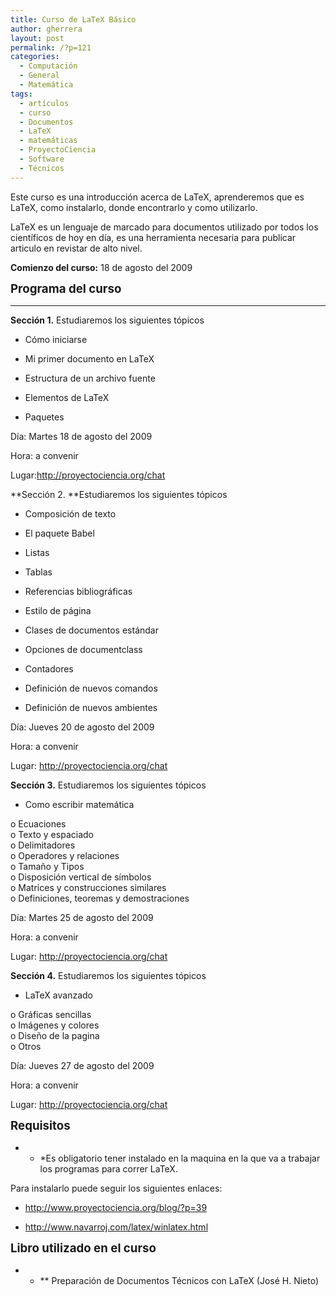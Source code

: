 ```yaml
---
title: Curso de LaTeX Básico
author: gherrera
layout: post
permalink: /?p=121
categories:
  - Computación
  - General
  - Matemática
tags:
  - artículos
  - curso
  - Documentos
  - LaTeX
  - matemáticas
  - ProyectoCiencia
  - Software
  - Técnicos
---
```

Este curso es una introducción acerca de LaTeX, aprenderemos que es LaTeX, como instalarlo, donde encontrarlo y como utilizarlo.

LaTeX es un lenguaje de marcado para documentos utilizado por todos los científicos de hoy en día, es una herramienta necesaria para publicar articulo en revistar de alto nivel.

**Comienzo del curso:** 18 de agosto del 2009

<span style="font-size: 14pt; line-height: 1.3em;"><strong>Programa del curso</strong></span>

* * *

**Sección 1.** Estudiaremos los siguientes tópicos</p> 

* Cómo iniciarse

* Mi primer documento en LaTeX

* Estructura de un archivo fuente

* Elementos de LaTeX

* Paquetes

Día: Martes 18 de agosto del 2009

Hora: a convenir

Lugar:<a href="http://proyectociencia.org/chat" target="_blank">http://proyectociencia.org/chat</a>

**Sección 2. **Estudiaremos los siguientes tópicos

* Composición de texto

* El paquete Babel

* Listas

* Tablas

* Referencias bibliográficas

* Estilo de página

* Clases de documentos estándar

* Opciones de documentclass

* Contadores

* Definición de nuevos comandos

* Definición de nuevos ambientes

Día: Jueves 20 de agosto del 2009

Hora: a convenir

Lugar: <a href="http://proyectociencia.org/chat" target="_blank">http://proyectociencia.org/chat</a>

**Sección 3.** Estudiaremos los siguientes tópicos

* Como escribir matemática

o Ecuaciones  
o Texto y espaciado  
o Delimitadores  
o Operadores y relaciones  
o Tamaño y Tipos  
o Disposición vertical de símbolos  
o Matrices y construcciones similares  
o Definiciones, teoremas y demostraciones

Día: Martes 25 de agosto del 2009

Hora: a convenir

Lugar: <a href="http://proyectociencia.org/chat" target="_blank">http://proyectociencia.org/chat</a>

**Sección 4.** Estudiaremos los siguientes tópicos

* LaTeX avanzado

o Gráficas sencillas  
o Imágenes y colores  
o Diseño de la pagina  
o Otros

Día: Jueves 27 de agosto del 2009

Hora: a convenir

Lugar: <a href="http://proyectociencia.org/chat" target="_blank">http://proyectociencia.org/chat</a>

**<span style="font-size: 14pt; line-height: 1.3em;">Requisitos</span>**

* * *Es obligatorio tener instalado en la maquina en la que va a trabajar los programas para correr LaTeX.</p> 

Para instalarlo puede seguir los siguientes enlaces:

* <a href="../?p=39" target="_blank">http://www.proyectociencia.org/blog/?p=39</a>

* <a href="http://www.navarroj.com/latex/winlatex.html" target="_blank">http://www.navarroj.com/latex/winlatex.html</a>

**<span style="font-size: 14pt; line-height: 1.3em;">Libro utilizado en el curso</span>**

* * ** Preparación de Documentos Técnicos con LaTeX (José H. Nieto)</p>